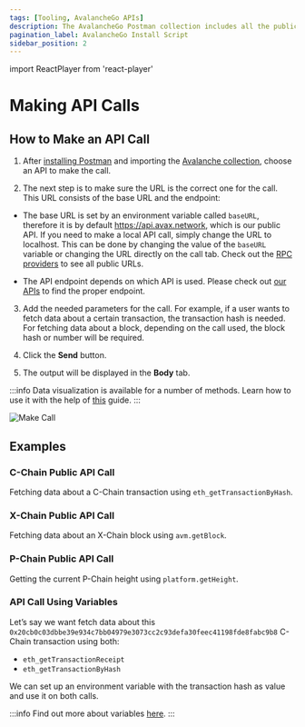 ```yaml
---
tags: [Tooling, AvalancheGo APIs]
description: The AvalancheGo Postman collection includes all the public API calls that are available on AvalancheGo instance, allowing you to quickly issue commands to your node and see the response, without having to copy and paste long and complicated `curl` commands.
pagination_label: AvalancheGo Install Script
sidebar_position: 2
---
```

import ReactPlayer from 'react-player'

# Making API Calls

## How to Make an API Call

1. After [installing Postman](../avalanchego-postman-collection/setup#setup)
and importing the [Avalanche collection](../avalanchego-postman-collection/setup#collection-import),
choose an API to make the call. 

2. The next step is to make sure the URL is the correct one for the call.
This URL consists of the base URL and the endpoint: 

* The base URL is set by an environment variable called `baseURL`, therefore it is by default 
https://api.avax.network, which is our public API. If you need to make a local
API call, simply change the URL to localhost. This can be done by changing the value
of the `baseURL` variable or changing the URL directly on the call tab.
Check out the [RPC providers](../rpc-providers.md) to see all public URLs.

* The API endpoint depends on which API is used. Please check out 
[our APIs](../../reference/README.md) to find the proper endpoint.


3. Add the needed parameters for the call. For example, if a user wants to fetch data
about a certain transaction, the transaction hash is needed. For fetching data about a
block, depending on the call used, the block hash or number will be required.

4. Click the **Send** button.

5. The output will be displayed in the **Body** tab.

:::info 
Data visualization is available for a number of methods. 
Learn how to use it with the help of [this](../avalanchego-postman-collection/data-visualization.md) guide.
:::

![Make Call](/img/postman/postman-38-make-api-call.png)



## Examples

### C-Chain Public API Call

Fetching data about a C-Chain transaction using `eth_getTransactionByHash`.

<ReactPlayer playing controls url='/img/postman/postman-39-api-call-example.mov' width="1000px" height="600px"/>

### X-Chain Public API Call

Fetching data about an X-Chain block using `avm.getBlock`.

<ReactPlayer playing controls url='/img/postman/postman-40-api-call-example.mov' width="1000px" height="600px"/>

### P-Chain Public API Call

Getting the current P-Chain height using `platform.getHeight`.

<ReactPlayer playing controls url='/img/postman/postman-41-api-call-example.mov' width="1000px" height="600px"/>

### API Call Using Variables

Let’s say we want fetch data about this `0x20cb0c03dbbe39e934c7bb04979e3073cc2c93defa30feec41198fde8fabc9b8`
C-Chain transaction using both:
* `eth_getTransactionReceipt`
* `eth_getTransactionByHash`

We can set up an environment variable with the transaction hash as value and use it on both calls.

:::info
Find out more about variables [here](../avalanchego-postman-collection/variables.md).
:::

<ReactPlayer playing controls url='/img/postman/postman-42-api-call-example.mov' width="1000px" height="600px"/>


